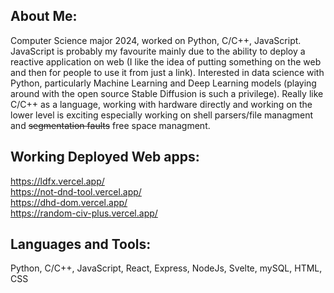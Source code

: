 

## About Me:
Computer Science major 2024, worked on Python, C/C++, JavaScript. JavaScript is probably my favourite mainly due to the  ability to deploy a reactive application on web (I like the idea of putting something on the web and then for people to use it from just a link). Interested in data science with Python, particularly Machine Learning and Deep Learning models (playing around with the open source Stable Diffusion is such a privilege). Really like C/C++ as a language, working with hardware directly and working on the lower level is exciting especially working on shell parsers/file managment and ~~segmentation faults~~ free space managment.


## Working Deployed Web apps:

https://ldfx.vercel.app/ <br>
https://not-dnd-tool.vercel.app/ <br>
https://dhd-dom.vercel.app/ <br>
https://random-civ-plus.vercel.app/ <br>

## Languages and Tools:
Python, C/C++, JavaScript, React, Express, NodeJs, Svelte, mySQL, HTML, CSS




